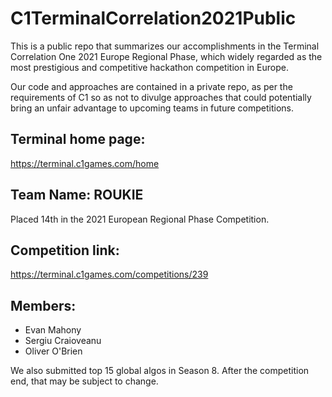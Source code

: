 # C1TerminalCorrelation2021Public
This is a public repo that summarizes our accomplishments in the Terminal Correlation One 2021 Europe Regional Phase, which widely regarded as the most prestigious and competitive hackathon competition in Europe.

Our code and approaches are contained in a private repo, as per the requirements of C1 so as not to divulge approaches that could potentially bring an unfair advantage to upcoming teams in future competitions.

## Terminal home page: 
https://terminal.c1games.com/home

## Team Name: ROUKIE
Placed 14th in the 2021 European Regional Phase Competition.

## Competition link: 
https://terminal.c1games.com/competitions/239

## Members:
- Evan Mahony
- Sergiu Craioveanu
- Oliver O'Brien

We also submitted top 15 global algos in Season 8. After the competition end, that may be subject to change.


